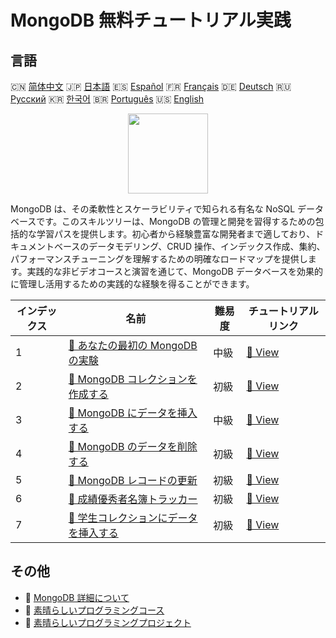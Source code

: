 # MongoDB 無料チュートリアル実践

## 言語

🇨🇳 [简体中文](README_zh.md) 🇯🇵 [日本語](README_ja.md) 🇪🇸 [Español](README_es.md) 🇫🇷 [Français](README_fr.md) 🇩🇪 [Deutsch](README_de.md) 🇷🇺 [Русский](README_ru.md) 🇰🇷 [한국어](README_ko.md) 🇧🇷 [Português](README_pt.md) 🇺🇸 [English](README.md) 

<div align="center">
<img width="128px" src="https://file.labex.io/path/iL7seSYd8jLs.png">
</div>

MongoDB は、その柔軟性とスケーラビリティで知られる有名な NoSQL データベースです。このスキルツリーは、MongoDB の管理と開発を習得するための包括的な学習パスを提供します。初心者から経験豊富な開発者まで適しており、ドキュメントベースのデータモデリング、CRUD 操作、インデックス作成、集約、パフォーマンスチューニングを理解するための明確なロードマップを提供します。実践的な非ビデオコースと演習を通じて、MongoDB データベースを効果的に管理し活用するための実践的な経験を得ることができます。

|   インデックス | 名前                                                                                                                   | 難易度   | チュートリアルリンク                                                                     |
|----------------|------------------------------------------------------------------------------------------------------------------------|----------|------------------------------------------------------------------------------------------|
|              1 | [📖 あなたの最初の MongoDB の実験](https://labex.io/ja/tutorials/mongodb-your-first-mongodb-lab-420660)                | 中級     | [🔗 View](https://labex.io/ja/tutorials/mongodb-your-first-mongodb-lab-420660)           |
|              2 | [📖 MongoDB コレクションを作成する](https://labex.io/ja/tutorials/mongodb-create-mongodb-collection-420695)            | 初級     | [🔗 View](https://labex.io/ja/tutorials/mongodb-create-mongodb-collection-420695)        |
|              3 | [📖 MongoDB にデータを挿入する](https://labex.io/ja/tutorials/mongodb-insert-data-in-mongodb-420696)                   | 中級     | [🔗 View](https://labex.io/ja/tutorials/mongodb-insert-data-in-mongodb-420696)           |
|              4 | [📖 MongoDB のデータを削除する](https://labex.io/ja/tutorials/mongodb-delete-mongodb-data-420822)                      | 初級     | [🔗 View](https://labex.io/ja/tutorials/mongodb-delete-mongodb-data-420822)              |
|              5 | [📖 MongoDB レコードの更新](https://labex.io/ja/tutorials/mongodb-update-mongodb-records-420823)                       | 初級     | [🔗 View](https://labex.io/ja/tutorials/mongodb-update-mongodb-records-420823)           |
|              6 | [📖 成績優秀者名簿トラッカー](https://labex.io/ja/tutorials/mongodb-honor-roll-tracker-425476)                         | 初級     | [🔗 View](https://labex.io/ja/tutorials/mongodb-honor-roll-tracker-425476)               |
|              7 | [📖 学生コレクションにデータを挿入する](https://labex.io/ja/tutorials/mongodb-populate-the-students-collection-425481) | 初級     | [🔗 View](https://labex.io/ja/tutorials/mongodb-populate-the-students-collection-425481) |

## その他

- 🔗 [MongoDB 詳細について](https://labex.io/ja/skilltrees/mongodb)
- 🔗 [素晴らしいプログラミングコース](https://github.com/labex-labs/awesome-programming-courses)
- 🔗 [素晴らしいプログラミングプロジェクト](https://github.com/labex-labs/awesome-programming-projects)

